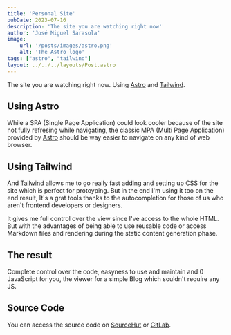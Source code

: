 ```yaml
---
title: 'Personal Site'
pubDate: 2023-07-16
description: 'The site you are watching right now'
author: 'José Miguel Sarasola'
image:
    url: '/posts/images/astro.png'
    alt: 'The Astro logo'
tags: ["astro", "tailwind"]
layout: ../../../layouts/Post.astro
---
```


The site you are watching right now. Using [Astro](https://astro.build) and 
[Tailwind](https://tailwindcss.com).

## Using Astro

While a SPA (Single Page Application) could look cooler because of the site
not fully refresing while navigating, the classic MPA (Multi Page Application)
provided by [Astro](https://astro.build) should be way easier to navigate on any kind of web browser.

## Using Tailwind

And [Tailwind](https://tailwindcss.com) allows me to go really fast adding and setting up CSS for the site which
is perfect for protoyping. But in the end I'm using it too on the end result, It's a
grat tools thanks to the autocompletion for those of us who aren't frontend developers
or designers.

It gives me full control over the view since I've access to the whole HTML.
But with the advantages of being able to use reusable code or access
Markdown files and rendering during the static content generation phase.

## The result

Complete control over the code, easyness to use and maintain and
0 JavaScript for you, the viewer for a simple Blog which souldn't require any JS. 

## Source Code

You can access the source code on [SourceHut](https://git.sr.ht/~alosarjos/personal-site) or [GitLab](https://gitlab.com/alosarjos/personal-site).